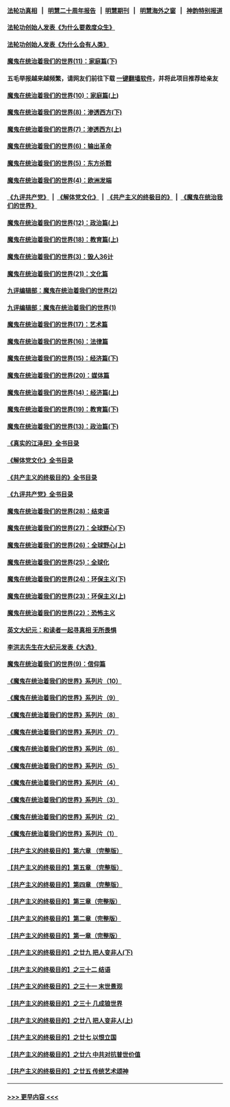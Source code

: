 #### [法轮功真相](https://github.com/gfw-breaker/truth/blob/master/README.md?t=0) &nbsp;&nbsp;|&nbsp;&nbsp; [明慧二十周年报告](https://github.com/gfw-breaker/mh-reports/blob/master/README.md?t=0) &nbsp;&nbsp;|&nbsp;&nbsp;[明慧期刊](https://github.com/gfw-breaker/mh-qikan) &nbsp;&nbsp;|&nbsp;&nbsp; [明慧海外之窗](https://github.com/gfw-breaker/mh-news/blob/master/README.md?t=0) &nbsp;&nbsp;|&nbsp;&nbsp; [神韵特别报道](https://github.com/gfw-breaker/mh-news/blob/master/shenyun.md?t=0)
#### [法轮功创始人发表《为什么要救度众生》](../pages/nsc422/n13975246.md?t=05191543) 
#### [法轮功创始人发表《为什么会有人类》](../pages/nsc422/n13912117.md?t=05191543) 
#### [魔鬼在统治着我们的世界(11)：家庭篇(下)](../pages/nsc422/n10440961.md?t=05191543) 
#### 五毛举报越来越频繁，请网友们前往下载 [一键翻墙软件](https://github.com/gfw-breaker/ssr-accounts)，并将此项目推荐给亲友
#### [魔鬼在统治着我们的世界(10)：家庭篇(上)](../pages/nsc422/n10435448.md?t=05191543) 
#### [魔鬼在统治着我们的世界(8)：渗透西方(下)](../pages/nsc422/n10429603.md?t=05191543) 
#### [魔鬼在统治着我们的世界(7)：渗透西方(上)](../pages/nsc422/n10426013.md?t=05191543) 
#### [魔鬼在统治着我们的世界(6)：输出革命](../pages/nsc422/n10421536.md?t=05191543) 
#### [魔鬼在统治着我们的世界(5)：东方杀戮](../pages/nsc422/n10417707.md?t=05191543) 
#### [魔鬼在统治着我们的世界(4)：欧洲发端](../pages/nsc422/n10414890.md?t=05191543) 
#### [《九评共产党》](https://github.com/begood0513/9ping.md/blob/master/README.md) &nbsp;|&nbsp; [《解体党文化》](../../../../jtdwh.md/blob/master/README.md)  &nbsp;|&nbsp; [《共产主义的终极目的》](../../../../gczydzjmd.md/blob/master/README.md) &nbsp;|&nbsp; [《魔鬼在统治我们的世界》](../../../../mgztzwmdsj.md/blob/master/README.md) 
#### [魔鬼在统治着我们的世界(12)：政治篇(上)](../pages/nsc422/n10444576.md?t=05191543) 
#### [魔鬼在统治着我们的世界(18)：教育篇(上)](../pages/nsc422/n10526970.md?t=05191543) 
#### [魔鬼在统治着我们的世界(3)：毁人36计](../pages/nsc422/n10411583.md?t=05191543) 
#### [魔鬼在统治着我们的世界(21)：文化篇](../pages/nsc422/n10597706.md?t=05191543) 
#### [九评编辑部：魔鬼在统治着我们的世界(2)](../pages/nsc422/n10410036.md?t=05191543) 
#### [九评编辑部：魔鬼在统治着我们的世界(1)](../pages/nsc422/n10406825.md?t=05191543) 
#### [魔鬼在统治着我们的世界(17)：艺术篇](../pages/nsc422/n10499093.md?t=05191543) 
#### [魔鬼在统治着我们的世界(16)：法律篇](../pages/nsc422/n10485969.md?t=05191543) 
#### [魔鬼在统治着我们的世界(15)：经济篇(下)](../pages/nsc422/n10469975.md?t=05191543) 
#### [魔鬼在统治着我们的世界(20)：媒体篇](../pages/nsc422/n10586579.md?t=05191543) 
#### [魔鬼在统治着我们的世界(14)：经济篇(上)](../pages/nsc422/n10457370.md?t=05191543) 
#### [魔鬼在统治着我们的世界(19)：教育篇(下)](../pages/nsc422/n10564808.md?t=05191543) 
#### [魔鬼在统治着我们的世界(13)：政治篇(下)](../pages/nsc422/n10448270.md?t=05191543) 
#### [《真实的江泽民》全书目录](../pages/nsc422/n13721399.md?t=05191543) 
#### [《解体党文化》全书目录](../pages/nsc422/n13721157.md?t=05191543) 
#### [《共产主义的终极目的》全书目录](../pages/nsc422/n13721048.md?t=05191543) 
#### [《九评共产党》全书目录](../pages/nsc422/n13708085.md?t=05191543) 
#### [魔鬼在统治着我们的世界(28)：结束语](../pages/nsc422/n10936246.md?t=05191543) 
#### [魔鬼在统治着我们的世界(27)：全球野心(下)](../pages/nsc422/n10928319.md?t=05191543) 
#### [魔鬼在统治着我们的世界(26)：全球野心(上)](../pages/nsc422/n10900318.md?t=05191543) 
#### [魔鬼在统治着我们的世界(25)：全球化](../pages/nsc422/n10788205.md?t=05191543) 
#### [魔鬼在统治着我们的世界(24)：环保主义(下)](../pages/nsc422/n10695307.md?t=05191543) 
#### [魔鬼在统治着我们的世界(23)：环保主义(上)](../pages/nsc422/n10688613.md?t=05191543) 
#### [魔鬼在统治着我们的世界(22)：恐怖主义](../pages/nsc422/n10614727.md?t=05191543) 
#### [英文大纪元：和读者一起寻真相 无所畏惧](../pages/nsc422/n12542027.md?t=05191543) 
#### [李洪志先生在大纪元发表《大选》](../pages/nsc422/n12534746.md?t=05191543) 
#### [魔鬼在统治着我们的世界(9)：信仰篇](../pages/nsc422/n10432159.md?t=05191543) 
#### [《魔鬼在统治着我们的世界》系列片（10）](../pages/nsc422/n12292670.md?t=05191543) 
#### [《魔鬼在统治着我们的世界》系列片（9）](../pages/nsc422/n12290859.md?t=05191543) 
#### [《魔鬼在统治着我们的世界》系列片（8）](../pages/nsc422/n12287445.md?t=05191543) 
#### [《魔鬼在统治着我们的世界》系列片（7）](../pages/nsc422/n12283425.md?t=05191543) 
#### [《魔鬼在统治着我们的世界》系列片（6）](../pages/nsc422/n12282314.md?t=05191543) 
#### [《魔鬼在统治着我们的世界》系列片（5）](../pages/nsc422/n12281419.md?t=05191543) 
#### [《魔鬼在统治着我们的世界》系列片（4）](../pages/nsc422/n12274024.md?t=05191543) 
#### [《魔鬼在统治着我们的世界》系列片（3）](../pages/nsc422/n12271322.md?t=05191543) 
#### [《魔鬼在统治着我们的世界》系列片（2）](../pages/nsc422/n12269049.md?t=05191543) 
#### [《魔鬼在统治着我们的世界》系列片（1）](../pages/nsc422/n12267575.md?t=05191543) 
#### [【共产主义的终极目的】第六章 （完整版）](../pages/nsc422/n11428913.md?t=05191543) 
#### [【共产主义的终极目的】第五章 （完整版）](../pages/nsc422/n11428912.md?t=05191543) 
#### [【共产主义的终极目的】第四章 （完整版）](../pages/nsc422/n11428907.md?t=05191543) 
#### [【共产主义的终极目的】第三章（完整版）](../pages/nsc422/n11428848.md?t=05191543) 
#### [【共产主义的终极目的】第二章（完整版）](../pages/nsc422/n11428831.md?t=05191543) 
#### [【共产主义的终极目的】第一章（完整版）](../pages/nsc422/n11417651.md?t=05191543) 
#### [【共产主义的终极目的】之廿九 把人变非人(下)](../pages/nsc422/n11344140.md?t=05191543) 
#### [【共产主义的终极目的】之三十二 结语](../pages/nsc422/n11360535.md?t=05191543) 
#### [【共产主义的终极目的】之三十一 末世景观](../pages/nsc422/n11351129.md?t=05191543) 
#### [【共产主义的终极目的】之三十 几成狼世界](../pages/nsc422/n11348280.md?t=05191543) 
#### [【共产主义的终极目的】之廿八 把人变非人(上)](../pages/nsc422/n11340492.md?t=05191543) 
#### [【共产主义的终极目的】之廿七 以恨立国](../pages/nsc422/n11336944.md?t=05191543) 
#### [【共产主义的终极目的】之廿六 中共对抗普世价值](../pages/nsc422/n11324785.md?t=05191543) 
#### [【共产主义的终极目的】之廿五 传统艺术颂神](../pages/nsc422/n11296396.md?t=05191543) 

----
#### [ >>> 更早内容 <<< ](../indexes/nsc422-earlier.md)
